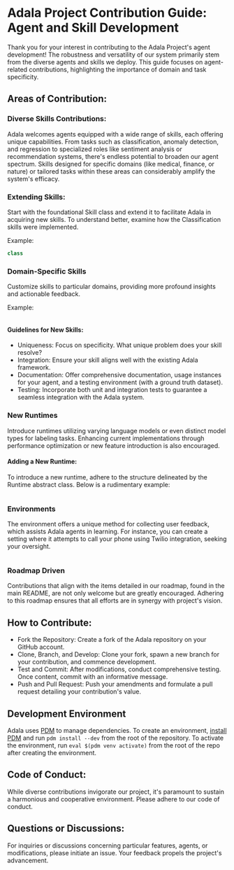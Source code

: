 # Adala Project Contribution Guide: Agent and Skill Development

Thank you for your interest in contributing to the Adala Project's agent development! The robustness and versatility of our system primarily stem from the diverse agents and skills we deploy. This guide focuses on agent-related contributions, highlighting the importance of domain and task specificity.

## Areas of Contribution:

### Diverse Skills Contributions:

Adala welcomes agents equipped with a wide range of skills, each offering unique capabilities. From tasks such as classification, anomaly detection, and regression to specialized roles like sentiment analysis or recommendation systems, there's endless potential to broaden our agent spectrum. Skills designed for specific domains (like medical, finance, or nature) or tailored tasks within these areas can considerably amplify the system's efficacy.

### Extending Skills:

Start with the foundational Skill class and extend it to facilitate Adala in acquiring new skills. To understand better, examine how the Classification skills were implemented.

Example:

```python
class 
```

### Domain-Specific Skills

Customize skills to particular domains, providing more profound insights and actionable feedback.

Example:

```python
```

#### Guidelines for New Skills:

- Uniqueness: Focus on specificity. What unique problem does your skill resolve?
- Integration: Ensure your skill aligns well with the existing Adala framework.
- Documentation: Offer comprehensive documentation, usage instances for your agent, and a testing environment (with a ground truth dataset).
- Testing: Incorporate both unit and integration tests to guarantee a seamless integration with the Adala system.

### New Runtimes 

Introduce runtimes utilizing varying language models or even distinct model types for labeling tasks. Enhancing current implementations through performance optimization or new feature introduction is also encouraged.

#### Adding a New Runtime:
To introduce a new runtime, adhere to the structure delineated by the Runtime abstract class. Below is a rudimentary example:

```python

```

### Environments

The environment offers a unique method for collecting user feedback, which assists Adala agents in learning. For instance, you can create a setting where it attempts to call your phone using Twilio integration, seeking your oversight.

```python

```

### Roadmap Driven

Contributions that align with the items detailed in our roadmap, found in the main README, are not only welcome but are greatly encouraged. Adhering to this roadmap ensures that all efforts are in synergy with project's vision.

## How to Contribute:

- Fork the Repository: Create a fork of the Adala repository on your GitHub account.
- Clone, Branch, and Develop: Clone your fork, spawn a new branch for your contribution, and commence development.
- Test and Commit: After modifications, conduct comprehensive testing. Once content, commit with an informative message.
- Push and Pull Request: Push your amendments and formulate a pull request detailing your contribution's value.

## Development Environment

Adala uses [PDM](https://pdm.fming.dev/latest) to manage dependencies. To create an environment, [install PDM](https://pdm.fming.dev/latest/#recommended-installation-method) and run `pdm install --dev` from the root of the repository. To activate the environment, run `eval $(pdm venv activate)` from the root of the repo after creating the environment.

## Code of Conduct:
While diverse contributions invigorate our project, it's paramount to sustain a harmonious and cooperative environment. Please adhere to our code of conduct.

## Questions or Discussions:
For inquiries or discussions concerning particular features, agents, or modifications, please initiate an issue. Your feedback propels the project's advancement.
